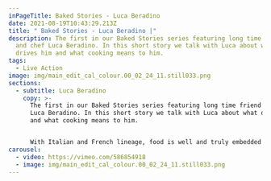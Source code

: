 ```yaml
---
inPageTitle: Baked Stories - Luca Beradino
date: 2021-08-19T10:43:29.213Z
title: " Baked Stories - Luca Beradino |"
description: The first in our Baked Stories series featuring long time friend
  and chef Luca Beradino. In this short story we talk with Luca about what
  drives him and what cooking means to him.
tags:
  - Live Action
image: img/main_edit_cal_colour.00_02_24_11.still033.png
sections:
  - subtitle: Luca Beradino
    copy: >-
      The first in our Baked Stories series featuring long time friend and chef
      Luca Beradino. In this short story we talk with Luca about what drives him
      and what cooking means to him. 


      With Italian and French lineage, food is well and truly embedded into Luca's DNA. It's those food memories throughout life that he's pulled inspiration from that have inspired 'Andria', his new restaurant based in Dartmouth Devon.
carousel:
  - video: https://vimeo.com/586854918
  - image: img/main_edit_cal_colour.00_02_24_11.still033.png
---
```

